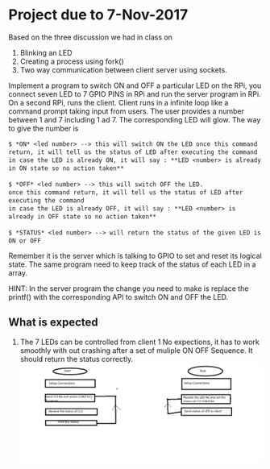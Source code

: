 # Project due to 7-Nov-2017

Based on the three discussion we had in class on
1. Blinking an LED
1. Creating a process using fork()
1. Two way communication between client server using sockets.

Implement a program to switch ON and OFF a particular LED on the RPi, you connect seven LED to 7 GPIO PINS in RPi and
run the server program in RPi. On a second RPi, runs the client. Client runs in a infinite loop like a command prompt
taking input from users. The user provides a number between 1 and 7 including 1 ad 7. The corresponding LED will glow.
The way to give the number is 
````
$ *ON* <led number> --> this will switch ON the LED once this command return, it will tell us the status of LED after executing the command
in case the LED is already ON, it will say : **LED <number> is already in ON state so no action taken**

$ *OFF* <led number> --> this will switch OFF the LED.
once this command return, it will tell us the status of LED after executing the command
in case the LED is already OFF, it will say : **LED <number> is already in OFF state so no action taken**

$ *STATUS* <led number> --> will return the status of the given LED is ON or OFF
````

Remember it is the server which is talking to GPIO to set and reset its logical state. The same program need to keep track of the status of 
each LED in a array. 

HINT: In the server program the change you need to make is replace the printf() with the corresponding API to switch ON and OFF the LED.

## What is expected
1. The 7 LEDs can be controlled from client
1 No expections, it has to work smoothly with out crashing after a set of muliple ON OFF Sequence. It should return the status correctly.
![alt text](IoT.jpg "Logo Title Text 1")
